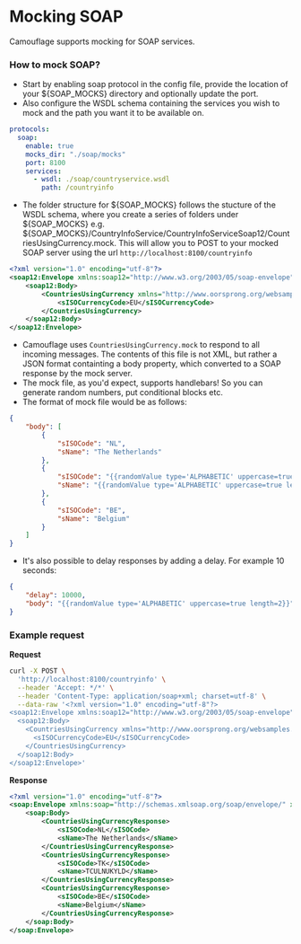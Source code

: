 # Mocking SOAP

Camouflage supports mocking for SOAP services.

### How to mock SOAP?

- Start by enabling soap protocol in the config file, provide the location of your ${SOAP_MOCKS} directory and optionally update the port.
- Also configure the WSDL schema containing the services you wish to mock and the path you want it to be available on.
```yaml
protocols:
  soap:
    enable: true
    mocks_dir: "./soap/mocks"
    port: 8100
    services:
      - wsdl: ./soap/countryservice.wsdl
        path: /countryinfo
```
- The folder structure for ${SOAP_MOCKS} follows the stucture of the WSDL schema, where you create a series of folders under ${SOAP_MOCKS} e.g. ${SOAP_MOCKS}/CountryInfoService/CountryInfoServiceSoap12/CountriesUsingCurrency.mock. This will allow you to POST to your mocked SOAP server using the url `http://localhost:8100/countryinfo`
```xml
<?xml version="1.0" encoding="utf-8"?>
<soap12:Envelope xmlns:soap12="http://www.w3.org/2003/05/soap-envelope">
    <soap12:Body>
        <CountriesUsingCurrency xmlns="http://www.oorsprong.org/websamples.countryinfo">
            <sISOCurrencyCode>EU</sISOCurrencyCode>
        </CountriesUsingCurrency>
    </soap12:Body>
</soap12:Envelope>
```
- Camouflage uses `CountriesUsingCurrency.mock` to respond to all incoming messages. The contents of this file is not XML, but rather a JSON format containting a body property, which converted to a SOAP response by the mock server.
- The mock file, as you'd expect, supports handlebars! So you can generate random numbers, put conditional blocks etc.
- The format of mock file would be as follows:
```json
{
    "body": [
        {
            "sISOCode": "NL", 
            "sName": "The Netherlands"
        },
        {
            "sISOCode": "{{randomValue type='ALPHABETIC' uppercase=true length=2}}", 
            "sName": "{{randomValue type='ALPHABETIC' uppercase=true length=10}}"
        },
        {
            "sISOCode": "BE", 
            "sName": "Belgium"
        }
    ]
}
```
- It's also possible to delay responses by adding a delay. For example 10 seconds:
```json
{
    "delay": 10000,
    "body": "{{randomValue type='ALPHABETIC' uppercase=true length=2}}"
}
```

### Example request

**Request**

```bash
curl -X POST \
  'http://localhost:8100/countryinfo' \
  --header 'Accept: */*' \
  --header 'Content-Type: application/soap+xml; charset=utf-8' \
  --data-raw '<?xml version="1.0" encoding="utf-8"?>
<soap12:Envelope xmlns:soap12="http://www.w3.org/2003/05/soap-envelope">
  <soap12:Body>
    <CountriesUsingCurrency xmlns="http://www.oorsprong.org/websamples.countryinfo">
      <sISOCurrencyCode>EU</sISOCurrencyCode>
    </CountriesUsingCurrency>
  </soap12:Body>
</soap12:Envelope>'
```

**Response**
```xml
<?xml version="1.0" encoding="utf-8"?>
<soap:Envelope xmlns:soap="http://schemas.xmlsoap.org/soap/envelope/" xmlns:tns="http://www.oorsprong.org/websamples.countryinfo">
    <soap:Body>
        <CountriesUsingCurrencyResponse>
            <sISOCode>NL</sISOCode>
            <sName>The Netherlands</sName>
        </CountriesUsingCurrencyResponse>
        <CountriesUsingCurrencyResponse>
            <sISOCode>TK</sISOCode>
            <sName>TCULNUKYLD</sName>
        </CountriesUsingCurrencyResponse>
        <CountriesUsingCurrencyResponse>
            <sISOCode>BE</sISOCode>
            <sName>Belgium</sName>
        </CountriesUsingCurrencyResponse>
    </soap:Body>
</soap:Envelope>
```